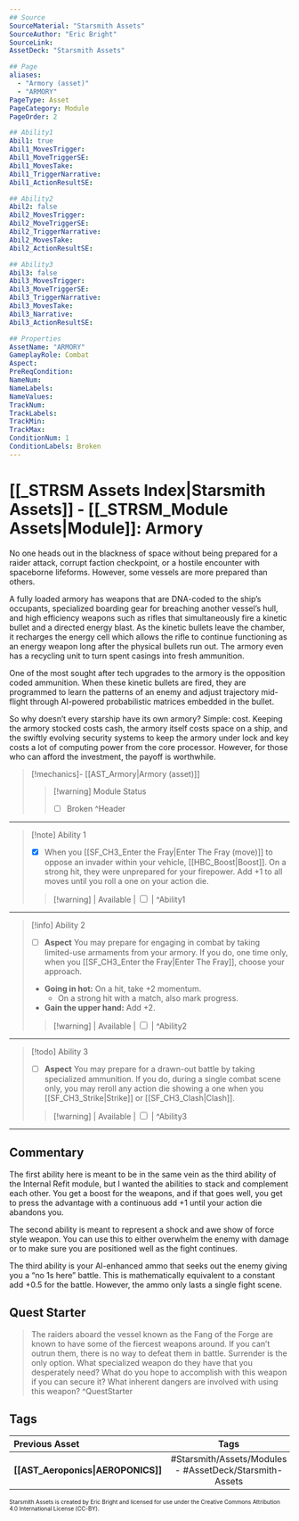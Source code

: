 ```yaml
---
## Source
SourceMaterial: "Starsmith Assets"
SourceAuthor: "Eric Bright"
SourceLink: 
AssetDeck: "Starsmith Assets"

## Page
aliases: 
  - "Armory (asset)"
  - "ARMORY"
PageType: Asset
PageCategory: Module
PageOrder: 2

## Ability1
Abil1: true 
Abil1_MovesTrigger: 
Abil1_MoveTriggerSE: 
Abil1_MovesTake: 
Abil1_TriggerNarrative: 
Abil1_ActionResultSE: 

## Ability2
Abil2: false 
Abil2_MovesTrigger: 
Abil2_MoveTriggerSE: 
Abil2_TriggerNarrative: 
Abil2_MovesTake: 
Abil2_ActionResultSE: 

## Ability3
Abil3: false 
Abil3_MovesTrigger: 
Abil3_MoveTriggerSE: 
Abil3_TriggerNarrative: 
Abil3_MovesTake: 
Abil3_Narrative: 
Abil3_ActionResultSE: 

## Properties
AssetName: "ARMORY"
GameplayRole: Combat
Aspect: 
PreReqCondition: 
NameNum: 
NameLabels: 
NameValues: 
TrackNum: 
TrackLabels: 
TrackMin: 
TrackMax: 
ConditionNum: 1
ConditionLabels: Broken
---
```

# [[_STRSM Assets Index|Starsmith Assets]] - [[_STRSM_Module Assets|Module]]: Armory
No one heads out in the blackness of space without being prepared for a raider attack, corrupt faction checkpoint, or a hostile encounter with spaceborne lifeforms. However, some vessels are more prepared than others.

A fully loaded armory has weapons that are DNA-coded to the ship’s occupants, specialized boarding gear for breaching another vessel’s hull, and high efficiency weapons such as rifles that simultaneously fire a kinetic bullet and a directed energy blast. As the kinetic bullets leave the chamber, it recharges the energy cell which allows the rifle to continue functioning as an energy weapon long after the physical bullets run out. The armory even has a recycling unit to turn spent casings into fresh ammunition.

One of the most sought after tech upgrades to the armory is the opposition coded ammunition. When these kinetic bullets are fired, they are programmed to learn the patterns of an enemy and adjust trajectory mid-flight through AI-powered probabilistic matrices embedded in the bullet.

So why doesn’t every starship have its own armory? Simple: cost. Keeping the armory stocked costs cash, the armory itself costs space on a ship, and the swiftly evolving security systems to keep the armory under lock and key costs a lot of computing power from the core processor. However, for those who can afford the investment, the payoff is worthwhile.

> [!mechanics]- [[AST_Armory|Armory (asset)]]
> > [!warning] Module Status
> > - [ ] Broken ^Header
___

> [!note] Ability 1
> - [x] When you [[SF_CH3_Enter the Fray|Enter The Fray (move)]] to oppose an invader within your vehicle, [[HBC_Boost|Boost]].
> On a strong hit, they were unprepared for your firepower. Add +1 to all moves until you roll a one on your action die.
> > [!warning] | Available | <input type="checkbox" /> | ^Ability1
___
> [!info] Ability 2
> - [ ] **Aspect** You may prepare for engaging in combat by taking limited-use armaments from your armory.
> If you do, one time only, when you [[SF_CH3_Enter the Fray|Enter The Fray]], choose your approach.
> - **Going in hot:** On a hit, take +2 momentum.
> 	- On a strong hit with a match, also mark progress.
> - **Gain the upper hand:** Add +2.
> > [!warning] | Available | <input type="checkbox" /> | ^Ability2
___
> [!todo] Ability 3
> - [ ] **Aspect** You may prepare for a drawn-out battle by taking specialized ammunition.
> If you do, during a single combat scene only, you may reroll any action die showing a one when you [[SF_CH3_Strike|Strike]] or [[SF_CH3_Clash|Clash]].
> > [!warning] | Available | <input type="checkbox" /> | ^Ability3

___

## Commentary
The first ability here is meant to be in the same vein as the third ability of the Internal Refit module, but I wanted the abilities to stack and complement each other. You get a boost for the weapons, and if that goes well, you get to press the advantage with a continuous add +1 until your action die abandons you.

The second ability is meant to represent a shock and awe show of force style weapon. You can use this to either overwhelm the enemy with damage or to make sure you are positioned well as the fight continues.

The third ability is your AI-enhanced ammo that seeks out the enemy giving you a “no 1s here” battle. This is mathematically equivalent to a constant add +0.5 for the battle. However, the ammo only lasts a single fight scene.

## Quest Starter
> The raiders aboard the vessel known as the Fang of the Forge are known to have some of the fiercest weapons around. If you can’t outrun them, there is no way to defeat them in battle. Surrender is the only option. What specialized weapon do they have that you desperately need? What do you hope to accomplish with this weapon if you can secure it? What inherent dangers are involved with using this weapon? ^QuestStarter

## Tags

| Previous Asset| Tags | Next Asset |
| :--- | :---: | ---: |
| **[[AST_Aeroponics\|AEROPONICS]]** | #Starsmith/Assets/Modules - #AssetDeck/Starsmith-Assets | **[[AST_Drones\|DRONES]]** |

<font size=-2>Starsmith Assets is created by Eric Bright and licensed for use under the Creative Commons Attribution 4.0 International License (CC-BY).</font>
